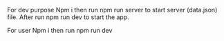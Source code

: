 For dev purpose
Npm i then run npm run server to start server (data.json) file. After run npm run dev to start the app.

For user
Npm i then run npm run dev
